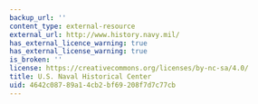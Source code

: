 ```yaml
---
backup_url: ''
content_type: external-resource
external_url: http://www.history.navy.mil/
has_external_licence_warning: true
has_external_license_warning: true
is_broken: ''
license: https://creativecommons.org/licenses/by-nc-sa/4.0/
title: U.S. Naval Historical Center
uid: 4642c087-89a1-4cb2-bf69-208f7d7c77cb
---
```


